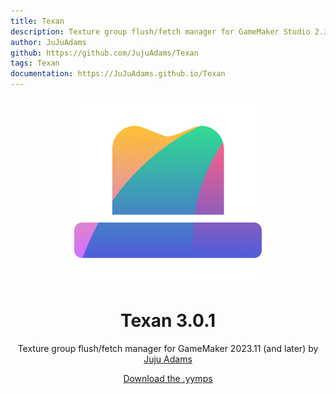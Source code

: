 ```yaml
---
title: Texan
description: Texture group flush/fetch manager for GameMaker Studio 2.3
author: JuJuAdams
github: https://github.com/JujuAdams/Texan
tags: Texan
documentation: https://JuJuAdams.github.io/Texan
---
```

<p align="center"><img src="https://raw.githubusercontent.com/JujuAdams/Texan/master/LOGO.png" style="display:block; margin:auto; width:300px"></p>
<h1 align="center">Texan 3.0.1</h1>

<p align="center">Texture group flush/fetch manager for GameMaker 2023.11 (and later) by <a href="https://www.jujuadams.com/" target="_blank">Juju Adams</a></p>

<p align="center"><a href="https://github.com/JujuAdams/Texan/releases/">Download the .yymps</a></p>

    